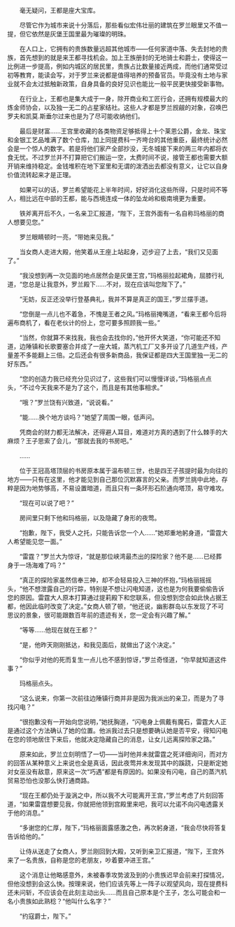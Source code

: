 　　毫无疑问，王都是座大宝库。

　　尽管它作为城市来说十分落后，那些看似宏伟壮丽的建筑在罗兰眼里又不值一提，但它依然是灰堡王国里最为璀璨的明珠。

　　在人口上，它拥有的贵族数量远超其他城市——任何家道中落、失去封地的贵族，首先想到的就是来王都寻找机会。加上王族册封的无地骑士和爵士，使得这一比例进一步提高，例如内城区的居民里，贵族占比数量接近两成，而他们通常受过初等教育，能读会写，对于罗兰来说都是值得培养的预备官员。毕竟没有土地与家业就不会太过抵触新政策，自身具备的良好见识也能比一般平民更快接受新事物。

　　在行业上，王都也是集大成于一身，除开商业和工匠行会，还拥有规模最大的炼金师协会，以及独一无二的占星家结社。这些人才都是罗兰觊觎的对象，召唤巴罗夫和凯莫.斯垂尔过来也是为了尽可能收纳他们。

　　最后是财富……王宫里收藏的各类物资足够抵得上十个莱恩公爵，金龙、珠宝和金银工艺品堆满了数个仓库，加上同提费科一齐垮台的其他重臣，最终统计必然会是一个惊人的数字。若是将他们家产全部抄没，无冬城接下来的两三年内都将衣食无忧。不过罗兰并不打算把它们搬运一空，太费时间不说，接管王都也需要大额开销来维持稳定。金钱堆积在地下室里和无谓的泼洒出去都没有意义，让它以自身价值流转起来才是正理。

　　如果可以的话，罗兰希望能花上半年时间，好好消化这些所得，只是时间不等人，相比远在中部的王都，能与西境连成一体的坠龙岭和极南境更为重要。

　　铁斧离开后不久，一名亲卫汇报道，“陛下，王宫外面有一名自称玛格丽的商人想要见您。”

　　罗兰眼睛顿时一亮，“带她来见我。”

　　当女商人走进大殿，他笑着从王座上站起身，迈步迎了上去，“我们又见面了。”

　　“我没想到再一次见面的地点居然会是灰堡王宫，”玛格丽拉起裙角，屈膝行礼道，“您总是让我意外，罗兰殿下……不对，现在应该叫您陛下了。”

　　“无妨，反正还没举行登基典礼，我并不算是真正的国王，”罗兰摆手道。

　　“您倒是一点儿也不着急，不愧是王者之风。”玛格丽掩嘴道，“看来王都今后将遍布商机了，看在老伙计的份上，您可要多照顾我一些。”

　　“当然，你就算不来找我，我也会去找你的，”他开怀大笑道，“你可能还不知道，边陲镇和长歌要塞合并成了一座大城，蒸汽机工厂又多开设了几道生产线，产量差不多能翻上三倍。之后还会有很多新商品，我保证都是四大王国里独一无二的好东西。”

　　“您的创造力我已经充分见识过了，这些我们可以慢慢详谈，”玛格丽点点头，“不过今天我来不是为了这个，而且是有其他事相求。”

　　“哦？”罗兰饶有兴致道，“说说看。”

　　“能……换个地方谈吗？”她望了周围一眼，低声问。

　　凭商会的财力都无法解决，还得避人耳目，难道对方真的遇到了什么棘手的大麻烦？王子思索了会儿，“那就去我的书房吧。”

　　……

　　位于王冠高塔顶层的书房原本属于温布顿三世，也是四王子孩提时最为向往的地方——只有在这里，他才能见到自己那位沉默寡言的父亲。而罗兰挑中此地，存粹是因为地势够高，不易设置暗道，而且只有一条环形石阶通向塔顶，易守难攻。

　　“现在可以说了吧？”

　　房间里只剩下他和玛格丽，以及隐藏了身形的夜莺。

　　“抱歉，陛下，我受人之托，只能告诉您一个人……”她郑重地躬身道，“雷霆大人希望能见您一面。”

　　“雷霆？”罗兰大为惊讶，“就是那位峡湾最杰出的探险家？他不是……已经葬身于一场海难了吗？”

　　“真正的探险家虽然信奉三神，却不会轻易投入三神的怀抱，”玛格丽摇摇头，“他不想泄露自己的行踪，特别是不想让闪电知道，这也是为何我要偷偷告诉您的原因。雷霆大人原本打算通过提莉殿下和您联系，但没想到您会如此快占据王都，他因此临时改变了决定。”女商人顿了顿，“他还说，幽影群岛以东发现了不可思议的景象，很可能跟数百年前的遗迹有关，您一定会有兴趣了解。”

　　“等等……他现在就在王都？”

　　“是，他昨天刚刚抵达，和我见面后，就做出了这个决定。”

　　“你似乎对他的死而复生一点儿也不感到惊讶，”罗兰奇怪道，“你早就知道这件事？”

　　玛格丽点头。

　　“这么说来，你第一次前往边陲镇行商并非是因为我派出的亲卫，而是为了寻找闪电？”

　　“很抱歉没有一开始向您说明，”她抚胸道，“闪电身上佩戴有魔石，雷霆大人正是通过这个方法确认了她的位置。他派我过去只是想要确认她是否平安，得知闪电在您的领地居住下来后，他就决定隐藏自己的消息，让女儿远离探险家之路。”

　　原来如此，罗兰立刻明悟了一切——当时他并未就雷霆之死详细询问，而对方的回答从某种意义上来说也全是真话，因此夜莺并未发现其中的蹊跷，只是断定她对女巫没有敌意，原来这一次“巧遇”都是有原因的。如果没有闪电，自己的蒸汽机贸易恐怕也没那么快打通商路。

　　“现在王都仍处于漩涡之中，所以我不大可能离开王宫，”罗兰考虑了片刻回答道，“如果雷霆想要见我，你就把他领到宫殿里来吧，我可以允诺不向闪电透露关于他的消息。”

　　“多谢您的仁厚，陛下，”玛格丽面露感激之色，再次躬身道，“我会尽快将答复告诉给他的。”

　　让侍从送走了女商人，罗兰刚回到大殿，又听到亲卫汇报道，“陛下，王宫外来了一名贵族，自称是您的老朋友，吵着要冲进王宫。”

　　这个消息让他略感意外，未被春季攻势波及到的小贵族迟早会前来打探情况，但他没想到会这么快。按理来说，他们应该先等上一阵子以观望风向，现在提费科还未问斩，不应该会在此刻主动出头……而且自己原本是个王子，怎么可能会和一名小贵族如此熟稔？“他叫什么名字？”

　　“约寇爵士，陛下。”
